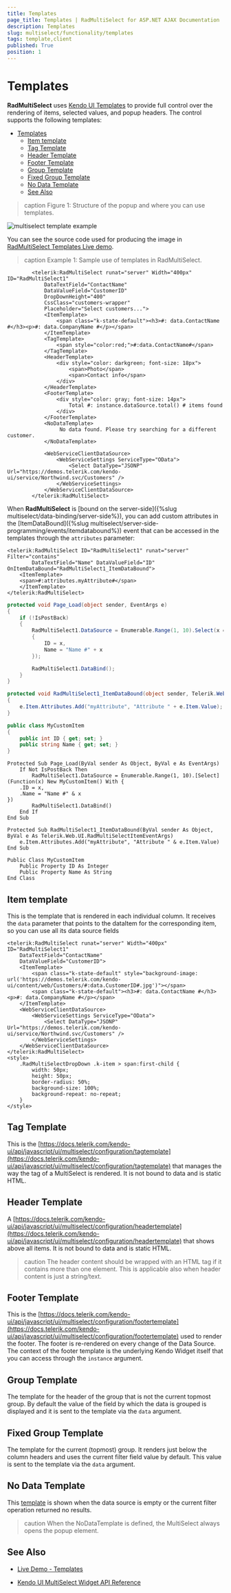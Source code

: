 ```yaml
---
title: Templates
page_title: Templates | RadMultiSelect for ASP.NET AJAX Documentation
description: Templates
slug: multiselect/functionality/templates
tags: template,client
published: True
position: 1
---
```


# Templates

**RadMultiSelect** uses [Kendo UI Templates](https://docs.telerik.com/kendo-ui/framework/templates/overview) to provide full control over the rendering of items, selected values, and popup headers. The control supports the following templates:

- [Templates](#templates)
  - [Item template](#item-template)
  - [Tag Template](#tag-template)
  - [Header Template](#header-template)
  - [Footer Template](#footer-template)
  - [Group Template](#group-template)
  - [Fixed Group Template](#fixed-group-template)
  - [No Data Template](#no-data-template)
  - [See Also](#see-also)

>caption Figure 1: Structure of the popup and where you can use templates. 

![multiselect template example](../images/multiselect-templates.png)

You can see the source code used for producing the image in [RadMultiSelect Templates Live demo](https://demos.telerik.com/aspnet-ajax/multiselect/customizingtemplates/defaultcs.aspx).

>caption Example 1: Sample use of templates in RadMultiSelect.
    
````ASP.NET
        <telerik:RadMultiSelect runat="server" Width="400px" ID="RadMultiSelect1"
            DataTextField="ContactName"
            DataValueField="CustomerID"
            DropDownHeight="400"
            CssClass="customers-wrapper"
            Placeholder="Select customers...">
            <ItemTemplate>
                <span class="k-state-default"><h3>#: data.ContactName #</h3><p>#: data.CompanyName #</p></span>
            </ItemTemplate>
            <TagTemplate>
                <span style="color:red;">#:data.ContactName#</span>
            </TagTemplate>
            <HeaderTemplate>
                <div style="color: darkgreen; font-size: 18px"> 
                    <span>Photo</span> 
                    <span>Contact info</span>
                </div>
            </HeaderTemplate>
            <FooterTemplate>
                <div style="color: gray; font-size: 14px"> 
                    Total #: instance.dataSource.total() # items found
                </div>
            </FooterTemplate>
            <NoDataTemplate>
                 No data found. Please try searching for a different customer.
            </NoDataTemplate>

            <WebServiceClientDataSource>
                <WebServiceSettings ServiceType="OData">
                    <Select DataType="JSONP" Url="https://demos.telerik.com/kendo-ui/service/Northwind.svc/Customers" />
                </WebServiceSettings>
            </WebServiceClientDataSource>
        </telerik:RadMultiSelect>
````

When **RadMultiSelect** is [bound on the server-side]({%slug multiselect/data-binding/server-side%}), you can add custom attributes in the [ItemDataBound]({%slug multiselect/server-side-programming/events/itemdatabound%}) event that can be accessed in the templates through the `attributes` parameter:
````ASP.NET
<telerik:RadMultiSelect ID="RadMultiSelect1" runat="server" Filter="contains"
        DataTextField="Name" DataValueField="ID" OnItemDataBound="RadMultiSelect1_ItemDataBound">
    <ItemTemplate>
    <span>#:attributes.myAttribute#</span>
    </ItemTemplate>
</telerik:RadMultiSelect>
````

````C#
protected void Page_Load(object sender, EventArgs e)
{
    if (!IsPostBack)
    {
        RadMultiSelect1.DataSource = Enumerable.Range(1, 10).Select(x => new MyCustomItem()
        {
            ID = x,
            Name = "Name #" + x
        });

        RadMultiSelect1.DataBind();
    }
}

protected void RadMultiSelect1_ItemDataBound(object sender, Telerik.Web.UI.RadMultiSelectItemEventArgs e)
{
    e.Item.Attributes.Add("myAttribute", "Attribute " + e.Item.Value);
}

public class MyCustomItem
{
    public int ID { get; set; }
    public string Name { get; set; }
}
````
````VB
Protected Sub Page_Load(ByVal sender As Object, ByVal e As EventArgs)
    If Not IsPostBack Then
        RadMultiSelect1.DataSource = Enumerable.Range(1, 10).[Select](Function(x) New MyCustomItem() With {
    .ID = x,
    .Name = "Name #" & x
})
        RadMultiSelect1.DataBind()
    End If
End Sub

Protected Sub RadMultiSelect1_ItemDataBound(ByVal sender As Object, ByVal e As Telerik.Web.UI.RadMultiSelectItemEventArgs)
    e.Item.Attributes.Add("myAttribute", "Attribute " & e.Item.Value)
End Sub

Public Class MyCustomItem
    Public Property ID As Integer
    Public Property Name As String
End Class
````

## Item template

This is the template that is rendered in each individual column. It receives the `data` parameter that points to the dataItem for the corresponding item, so you can use all its data source fields

````ASP.NET
<telerik:RadMultiSelect runat="server" Width="400px" ID="RadMultiSelect1"
    DataTextField="ContactName"
    DataValueField="CustomerID">
    <ItemTemplate>
        <span class="k-state-default" style="background-image: url('https://demos.telerik.com/kendo-ui/content/web/Customers/#:data.CustomerID#.jpg')"></span>
        <span class="k-state-default"><h3>#: data.ContactName #</h3><p>#: data.CompanyName #</p></span>
    </ItemTemplate>
    <WebServiceClientDataSource>
        <WebServiceSettings ServiceType="OData">
            <Select DataType="JSONP" Url="https://demos.telerik.com/kendo-ui/service/Northwind.svc/Customers" />
        </WebServiceSettings>
    </WebServiceClientDataSource>
</telerik:RadMultiSelect>
<style>
    .RadMultiSelectDropDown .k-item > span:first-child {
        width: 50px;
        height: 50px;
        border-radius: 50%;
        background-size: 100%;
        background-repeat: no-repeat;
    }
</style>
````

## Tag Template

This is the [https://docs.telerik.com/kendo-ui/api/javascript/ui/multiselect/configuration/tagtemplate](https://docs.telerik.com/kendo-ui/api/javascript/ui/multiselect/configuration/tagtemplate) that manages the way the tag of a MultiSelect is rendered. It is not bound to data and is static HTML.

## Header Template

A [https://docs.telerik.com/kendo-ui/api/javascript/ui/multiselect/configuration/headertemplate](https://docs.telerik.com/kendo-ui/api/javascript/ui/multiselect/configuration/headertemplate) that shows above all items. It is not bound to data and is static HTML.

>caution The header content should be wrapped with an HTML tag if it contains more than one element. This is applicable also when header content is just a string/text.
>

## Footer Template

This is the [https://docs.telerik.com/kendo-ui/api/javascript/ui/multiselect/configuration/footertemplate](https://docs.telerik.com/kendo-ui/api/javascript/ui/multiselect/configuration/footertemplate) used to render the footer. The footer is re-rendered on every change of the Data Source. The context of the footer template is the underlying Kendo Widget itself that you can access through the `instance` argument.

## Group Template

The template for the header of the group that is not the current topmost group. By default the value of the field by which the data is grouped is displayed and it is sent to the template via the `data` argument.

## Fixed Group Template

The template for the current (topmost) group. It renders just below the column headers and uses the current filter field value by default. This value is sent to the template via the `data` argument.

## No Data Template

This [template](https://docs.telerik.com/kendo-ui/api/javascript/ui/multiselect/configuration/nodatatemplate) is shown when the data source is empty or the current filter operation returned no results.

>caution When the NoDataTemplate is defined, the MultiSelect always opens the popup element.
>


## See Also

* [Live Demo - Templates](http://demos.telerik.com/aspnet-ajax/multiselect/customizingtemplates/defaultcs.aspx)

* [Kendo UI MultiSelect Widget API Reference](https://docs.telerik.com/kendo-ui/api/javascript/ui/multiselect)

